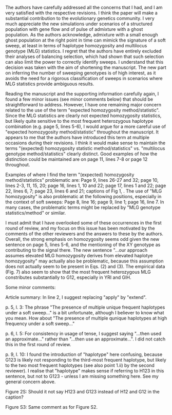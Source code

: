 The authors have carefully addressed all the concerns that I had, and I am very satisfied with the respective revisions. I think the paper will make a substantial contribution to the evolutionary genetics community. I very much appreciate the new simulations under scenarios of a structured population with gene flow and of pulse of admixture with a ghost population. As the authors acknowledge, admixture with a small enough ghost population at the right point in time can mimick the signature of a soft sweep, at least in terms of haplotype homozygosity and multilocus genotype (MLG) statistics. I regret that the authors have entirely excluded their analyses of balancing selection, which had shown that such selection can also limit the power to correctly identify sweeps. I understand that this decision was taken with the aim of shortening the manuscript. The new part on inferring the number of sweeping genotypes is of high interest, as it avoids the need for a rigorous classification of sweeps in scenarios where MLG statistics provide ambiguous results.

Reading the manuscript and the supporting information carefully again, I found a few minor issues (see minor comments below) that should be straightforward to address. However, I have one remaining major concern related to the use of the term "expected homozygosity method/statistic". Since the MLG statistics are clearly not expected homozygosity statistics, but likely quite sensitive to the most frequent heterozygous haplotype combination (e.g. page 5, lines 5-6), I would argue for a more careful use of "expected homozygosity method/statistic" throughout the manuscript. It appears to me that the authors have introduced this term at multiple occasions during their revisions. I think it would make sense to maintain the terms "(expected) homozygosity statistic method/statistics" vs. "multilocus genotype method/statistics" clearly distinct. Good examples of how the distinction could be maintained are on page 11, lines 7-8 or page 12 throughout.

Examples of where I find the term "(expected) homozygosity method/statistics" problematic are:  Page 9, lines 26-27 and 32; page 10, lines 2-3, 11, 15, 20; page 16, lines 1, 10 and 22; page 17, lines 1 and 22; page 22, lines 6, 7; page 23, lines 6 and 21; captions of Fig 1, . The use of "MLG homozygosity" is also problematic at the following positions, especially in the context of soft sweeps: Page 8, line 16; page 9, line 1; page 16, line 7. In many cases, the problematic terms might be replaced by "MLG genotype statistics/method" or similar.

I must admit that I have overlooked some of these occurrences in the first round of review, and my focus on this issue has been motivated by the comments of the other reviewers and the answers to these by the authors. Overall, the strong emphasis on homozygosity seems odd given the new sentence on page 5, lines 5-6, and the mentioning of the XY genotype as contributing to the signal there. The new sentence "...our approach assumes elevated MLG homozygosity derives from elevated haplotye homozygosity" may actually also be problematic, because this assumption does not actually seem to be present in Eqs. (2) and (3). The empirical data (Fig. 7) also seem to show that the most frequent heterozygous MLG constributes substantially to G12, especially in YRI and GIH.

Some minor comments:

Article summary: In line 2, I suggest replacing "apply" by "extend".

p. 5, l. 3: The phrase "The presence of multiple unique frequent haplotypes under a soft sweep..." is a bit unfortunate, although I believer to know what you mean. How about "The presence of multiple qunique haplotypes at high frequency under a soft sweep..."

p. 6, l. 5: For consistency in usage of tense, I suggest saying "...then used an approximate..." rather than "...then use an approximate...". I did not catch this in the first round of review.

p. 9, l. 10: I found the introduction of "haplotype" here confusing, because G123 is likely not responding to the third-most frequent haplotype, but likely to the two most frequent haplotypes (see also point 1.ii) by the second reviewer). I realise that "haplotype" makes sense if referring to H123 in this sentence, but not to G123 - unless I am missing something here. See my general concern above.

Figure 2S: Should it not say H123 and G123 instead of H12 and G12 in the caption?

Figure S3: Same comment as for Figure S2.
